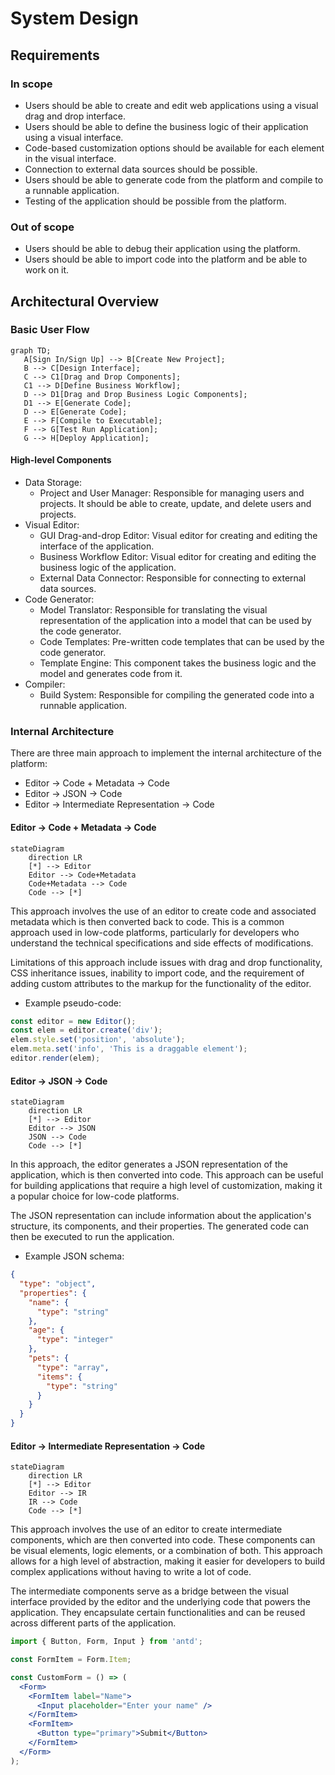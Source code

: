 # System Design

##  Requirements

### In scope
- Users should be able to create and edit web applications using a visual drag and drop interface.
- Users should be able to define the business logic of their application using a visual interface.
- Code-based customization options should be available for each element in the visual interface.
- Connection to external data sources should be possible.
- Users should be able to generate code from the platform and compile to a runnable application.
- Testing of the application should be possible from the platform.

### Out of scope
- Users should be able to debug their application using the platform.
- Users should be able to import code into the platform and be able to work on it.

## Architectural Overview

### Basic User Flow

```mermaid
graph TD;
   A[Sign In/Sign Up] --> B[Create New Project];
   B --> C[Design Interface];
   C --> C1[Drag and Drop Components];
   C1 --> D[Define Business Workflow];
   D --> D1[Drag and Drop Business Logic Components];
   D1 --> E[Generate Code];
   D --> E[Generate Code];
   E --> F[Compile to Executable];
   F --> G[Test Run Application];
   G --> H[Deploy Application];
```	
#### High-level Components

- Data Storage:
	- Project and User Manager: Responsible for managing users and projects. It should be able to create, update, and delete users and projects.
- Visual Editor:
	- GUI Drag-and-drop Editor: Visual editor for creating and editing the interface of the application.
	- Business Workflow Editor: Visual editor for creating and editing the business logic of the application.
	- External Data Connector: Responsible for connecting to external data sources.
- Code Generator:
	- Model Translator: Responsible for translating the visual representation of the application into a model that can be used by the code generator.
	- Code Templates: Pre-written code templates that can be used by the code generator.
	- Template Engine: This component takes the business logic and the model and generates code from it.
- Compiler:
	- Build System: Responsible for compiling the generated code into a runnable application.

### Internal Architecture

There are three main approach to implement the internal architecture of the platform:
- Editor -> Code + Metadata -> Code
- Editor -> JSON -> Code
- Editor -> Intermediate Representation -> Code

#### Editor -> Code + Metadata -> Code

```mermaid
stateDiagram
    direction LR
	[*] --> Editor
	Editor --> Code+Metadata
	Code+Metadata --> Code
	Code --> [*]
```
This approach involves the use of an editor to create code and associated metadata which is then converted back to code. This is a common approach used in low-code platforms, particularly for developers who understand the technical specifications and side effects of modifications.

Limitations of this approach include issues with drag and drop functionality, CSS inheritance issues, inability to import code, and the requirement of adding custom attributes to the markup for the functionality of the editor.

- Example pseudo-code:
```javascript
const editor = new Editor();
const elem = editor.create('div');
elem.style.set('position', 'absolute');
elem.meta.set('info', 'This is a draggable element');
editor.render(elem);
```

#### Editor -> JSON -> Code

```mermaid
stateDiagram
	direction LR
	[*] --> Editor
	Editor --> JSON
	JSON --> Code
	Code --> [*]
```

In this approach, the editor generates a JSON representation of the application, which is then converted into code. This approach can be useful for building applications that require a high level of customization, making it a popular choice for low-code platforms.

The JSON representation can include information about the application's structure, its components, and their properties. The generated code can then be executed to run the application.

- Example JSON schema:
```json
{
  "type": "object",
  "properties": {
    "name": {
      "type": "string"
    },
    "age": {
      "type": "integer"
    },
    "pets": {
      "type": "array",
      "items": {
        "type": "string"
      }
    }
  }
}
```

#### Editor -> Intermediate Representation -> Code

```mermaid
stateDiagram
	direction LR
	[*] --> Editor
	Editor --> IR
	IR --> Code
	Code --> [*]
```

This approach involves the use of an editor to create intermediate components, which are then converted into code. These components can be visual elements, logic elements, or a combination of both. This approach allows for a high level of abstraction, making it easier for developers to build complex applications without having to write a lot of code.

The intermediate components serve as a bridge between the visual interface provided by the editor and the underlying code that powers the application. They encapsulate certain functionalities and can be reused across different parts of the application.

```jsx
import { Button, Form, Input } from 'antd';

const FormItem = Form.Item;

const CustomForm = () => (
  <Form>
    <FormItem label="Name">
      <Input placeholder="Enter your name" />
    </FormItem>
    <FormItem>
      <Button type="primary">Submit</Button>
    </FormItem>
  </Form>
);

```
